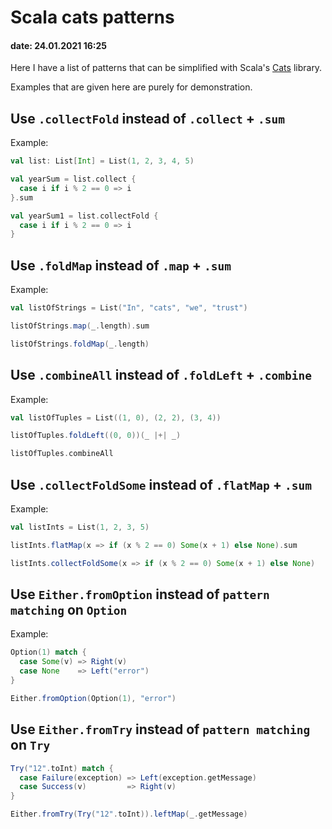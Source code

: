 # Scala cats patterns 
#### date: 24.01.2021 16:25 

Here I have a list of patterns that can be simplified with Scala's [Cats](https://github.com/typelevel/cats)
library.

Examples that are given here are purely for demonstration.

## Use `.collectFold` instead of `.collect` + `.sum`

Example:

```scala
val list: List[Int] = List(1, 2, 3, 4, 5)

val yearSum = list.collect {
  case i if i % 2 == 0 => i
}.sum

val yearSum1 = list.collectFold {
  case i if i % 2 == 0 => i
}
```

## Use `.foldMap` instead of `.map` + `.sum`

Example:

```scala
val listOfStrings = List("In", "cats", "we", "trust")

listOfStrings.map(_.length).sum

listOfStrings.foldMap(_.length)
```

## Use `.combineAll` instead of `.foldLeft` + `.combine`

Example:

```scala
val listOfTuples = List((1, 0), (2, 2), (3, 4))

listOfTuples.foldLeft((0, 0))(_ |+| _)

listOfTuples.combineAll
```

## Use `.collectFoldSome` instead of `.flatMap` + `.sum`

Example:

```scala
val listInts = List(1, 2, 3, 5)

listInts.flatMap(x => if (x % 2 == 0) Some(x + 1) else None).sum

listInts.collectFoldSome(x => if (x % 2 == 0) Some(x + 1) else None)
```

## Use `Either.fromOption` instead of `pattern matching` on `Option`

Example:

```scala
Option(1) match {
  case Some(v) => Right(v)
  case None    => Left("error")
}

Either.fromOption(Option(1), "error")
```

## Use `Either.fromTry` instead of `pattern matching` on `Try`

```scala
Try("12".toInt) match {
  case Failure(exception) => Left(exception.getMessage)
  case Success(v)         => Right(v)
}

Either.fromTry(Try("12".toInt)).leftMap(_.getMessage)
```


